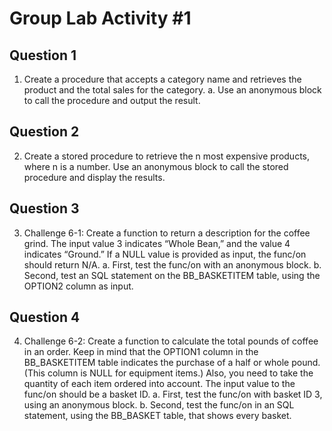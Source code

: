 # Group Lab Activity #1

## Question 1

1. Create a procedure that accepts a category name and retrieves the product and the total
sales for the category.
a. Use an anonymous block to call the procedure and output the result.

## Question 2

2. Create a stored procedure to retrieve the n most expensive products, where n is a number.
Use an anonymous block to call the stored procedure and display the results.

## Question 3

3. Challenge 6-1: Create a function to return a description for the coffee grind. The input
value 3 indicates “Whole Bean,” and the value 4 indicates “Ground.” If a NULL value is
provided as input, the func/on should return N/A.
a. First, test the func/on with an anonymous block.
b. Second, test an SQL statement on the BB_BASKETITEM table, using the OPTION2
column as input.

## Question 4

4. Challenge 6-2: Create a function to calculate the total pounds of coffee in an order. Keep
in mind that the OPTION1 column in the BB_BASKETITEM table indicates the purchase of
a half or whole pound. (This column is NULL for equipment items.) Also, you need to
take the quantity of each item ordered into account. The input value to the func/on
should be a basket ID.
a. First, test the func/on with basket ID 3, using an anonymous block.
b. Second, test the func/on in an SQL statement, using the BB_BASKET table, that
shows every basket.
